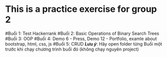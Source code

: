 # This is a practice exercise for group 2
#Buổi 1: Test Hackerrank
#Buổi 2: Basic Operations of Binary Search Trees
#Buổi 3: OOP
#Buổi 4: Demo 6 - Press, Demo 12 - Portfolio, examle about bootstrap, html, css, js
#Buổi 5: CRUD
***Lưu ý***:
Hãy open folder từng Buổi một trước khi chạy chương trình buổi đó (không chạy nguyên project)
